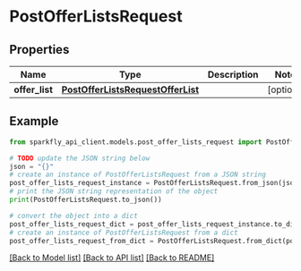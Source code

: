 # PostOfferListsRequest


## Properties

Name | Type | Description | Notes
------------ | ------------- | ------------- | -------------
**offer_list** | [**PostOfferListsRequestOfferList**](PostOfferListsRequestOfferList.md) |  | [optional] 

## Example

```python
from sparkfly_api_client.models.post_offer_lists_request import PostOfferListsRequest

# TODO update the JSON string below
json = "{}"
# create an instance of PostOfferListsRequest from a JSON string
post_offer_lists_request_instance = PostOfferListsRequest.from_json(json)
# print the JSON string representation of the object
print(PostOfferListsRequest.to_json())

# convert the object into a dict
post_offer_lists_request_dict = post_offer_lists_request_instance.to_dict()
# create an instance of PostOfferListsRequest from a dict
post_offer_lists_request_from_dict = PostOfferListsRequest.from_dict(post_offer_lists_request_dict)
```
[[Back to Model list]](../README.md#documentation-for-models) [[Back to API list]](../README.md#documentation-for-api-endpoints) [[Back to README]](../README.md)


